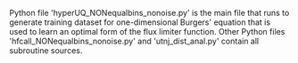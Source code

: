 
Python file 'hyperUQ_NONequalbins_nonoise.py' is the main file that runs to generate training dataset for one-dimensional Burgers' equation that is used to learn an optimal form of the flux limiter function.  Other Python files 'hfcall_NONequalbins_nonoise.py' and 'utnj_dist_anal.py' contain all subroutine sources. 
